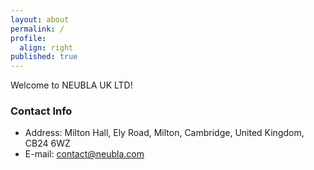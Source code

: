 ```yaml
---
layout: about
permalink: /
profile:
  align: right
published: true
---
```


Welcome to NEUBLA UK LTD!

### Contact Info

* Address: Milton Hall, Ely Road, Milton, Cambridge, United Kingdom, CB24 6WZ
* E-mail: contact@neubla.com


